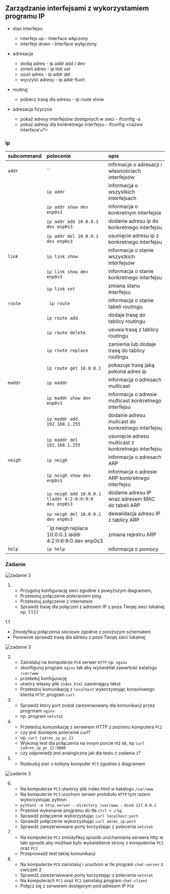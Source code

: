 ## Zarządzanie interfejsami z wykorzystamiem programu IP

* stan interfejsu
    * interfejs up - Interface włączony
    * interfejs down - Interface wyłączony
* adresacja
    * dodaj adres - ip addr add <adres>/<maska podsieci> dev <interface>
    * zmień adres - ip link set
    * usuń adres - ip addr del
    * wyczyść adresy - ip addr flush
* routing
    * pobierz trasę dla adresu - ip route show
    
* adresacja fizyczna
    * pokaż adresy interfejsów dostępnych w sieci - ifconfig -a
    * pokaż adresy dla konkretnego interfejsu - ifconfig <nazwa interface'u?>
     


### ip 

| subcommand    |  polecenie   | opis  |
| ------------- |:-------------| :---------------| 
|   ``addr``    |   ``                            | infirmacje o adresacji i własnościach interfejsów |
|               |   ``ip addr``                 | informacja o wszystkich interfejsach              |
|               |   ``ip addr show dev enp0s3`` | informacja o konkretnym interfejsie               |
|               |   ``ip addr add 10.0.0.1 dev enp0s3`` | dodanie adresu ip do konkretnego interfejsu |
|		|  ``ip addr del 10.0.0.1 dev enp0s3`` | usunięcie adresu ip z konkretnego interfejsu |
|   ``link``    |   ``ip link show``                      | informacja o stanie wszystkich interfejsów  |
|   		| ``ip link show dev enp0s3``   | informacja o stanie konkretnego interfejsu |
|		| ``ip link set``      		| zmiana stanu interfejsu |
|   ``route``   |  `` ip route``                | informacja o stanie tabeli routingu               |
|   		| ``ip route add``		| dodaje trasę do tablicy routingu 		    |
|		| ``ip route delete``		| usuwa trasę z tablicy routingu		    |
|		| ``ip route replace`` 		| zamienia lub dodaje trasę do tablicy routingu	    |
|		| ``ip route get 10.0.0.1 ``	| pokazuje trasę jaką pokona adres ip  		    |
|   ``maddr``   |  ``ip maddr``                 | informacja o adresach multicast                   |
|   		| ``ip maddr show dev enp0s3``  | informacja o adresie multicast konkretnego interfejsu|
|		| ``ip maddr add 192.168.1.255``| dodanie adresu mulicast do konkretnego interfejsu|
|		| ``ip maddr del 192.168.1.255``| usunięcie adresu multicast z konkretnego interfejsu|
|   ``neigh``   |  ``ip neigh``                 | informacja o adresach ARP                         |
|   		| ``ip neigh show dev enp0s3``  | informacja o adresie ARP konkretnego interfejsu   |
|		| ``ip neigh add 10.0.0.1 lladdr 4:2:0:6:9:0 dev enp0s3`` | dodanie adresu IP wraz adresem MAC do tabeli ARP |
| 		| ``ip neigh del 10.0.0.1 dev enp0s3`` | dewalidacja adresu IP z tablicy ARP  	   |
|		| ``ip neigh replace 10.0.0.1 laddr 4:2:0:6:9:0 dev enp0s3 | zmiana rejestru ARP   |
|   ``help``    |  ``ip help``                  | informacja o pomocy                               |


### Zadanie

![zadanie 3](sieci-3.0.svg)

1.
   * Przygotuj konfigurację sieci zgodnie z powyższym diagramem, 
   * Przetestuj połączenie poleceniem ping
   * Przetestuj połączenie z internetem
   * Sprawdź trasę dla połączeń z adresem IP z poza Twojej sieci lokalnej np. 1.1.1.1

1.1
   * Zmodyfikuj połączenia sieciowe zgodnie z poniższym schematem
   * Ponownie sprawdź trasę dla adresu z poza Twojej sieci lokalnej
  
![zadanie 3](sieci-3.1.png)

2.
   * Zainstaluj na komputerze ``PC0`` serwer ``HTTP`` np. ``nginx`` 
   * skonfiguruj program ``nginx`` tak aby wyświetlał zawartość katalogu ``/var/www``
   * przeładuj konfigurację
   * utwórz własny plik ``index.html`` zawierający tekst
   * Przetestuj komunikację z ``localhost``  wykorzystując konsolowego klienta ``HTTP``, program ``curl``
3.
   * Sprawdź który port został zarezerwowany dla komunikacji przez progrmam ``nginx``
   * np. program ``netstat``

4.
   * Przetestuj komunikację z serwerem HTTP z poziomu komputera ``PC2``
   * czy jest dostepne polecenie curl?
   * np. ``curl {adres_ip_pc_2}``
   * Wykonaj test dla połączenia na innym porcie niż ``80``, np ``curl {adres_ip_pc_2}:8080``
   * czy odpowiedź jest analogiczna jak dla testu z zadania ``2``?

5.
   * Rozbuduj sieć o kolejny komputer ``PC3`` zgodnie z diagramem
   
![zadanie 3](sieci-3.2.png)

6. 
   * Na komputerze ``PC3`` utwórzy plik index.html w katalogu ``/var/www``
   * Na komputerze ``PC3`` uruchom serwer protokołu ``HTTP`` tym razem wykorzystujac python
   * ``python3 -m http.server --directory /var/www --bind 127.0.0.1``
   * Przenieś wykonanie programu do tła ``ctrl + z`` ``bg``
   * Sprawdź połączenie wykorzystując ``curl localhost:port``
   * Sprawdź połączenie wykorzystując ``curl adres_ip:port``
   * Sprawdź zarezerwowane porty korzystając z polecenia ``netstat``
   
7. 
    * Na komputerze ``PC3`` zmodyfikuj sposób uruchamiania serwera http w taki sposób aby możliwe było wyświetlenie strony z komputerów ``PC1`` oraz ``PC2`` 
    * Przeprowadź test takiej komunikacji

8.
   * Na komputerze ``PC0`` zainstaluj i uruchom w tle program ``chat-server`` z cwiczeń 2
   * Sprawdź zarezerwowane porty korzystając z polecenia ``netstat``
   * Na komputerach ``PC1`` oraz ``PC2`` zainstaluj program ``chat-client``
   * Połącz się z serwerem dostępnym pod adresem IP ``PC0``
